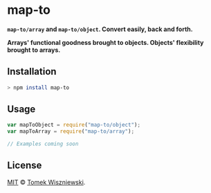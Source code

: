 map-to
======

**`map-to/array` and `map-to/object`. Convert easily, back and forth.**

**Arrays' functional goodness brought to objects. Objects' flexibility brought to arrays.**




Installation
------------

```sh
> npm install map-to
```




Usage
-----

```js
var mapToObject = require("map-to/object");
var mapToArray = require("map-to/array");

// Examples coming soon
```




License
-------

[MIT][] © [Tomek Wiszniewski][].


[MIT]: ./License.md
[Tomek Wiszniewski]: https://github.com/tomekwi
